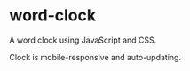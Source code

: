 # word-clock


A word clock using JavaScript and CSS.

Clock is mobile-responsive and auto-updating.
